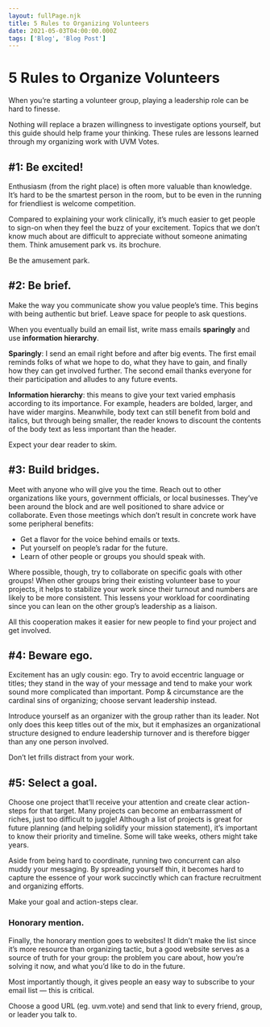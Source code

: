 ```yaml
---
layout: fullPage.njk
title: 5 Rules to Organizing Volunteers
date: 2021-05-03T04:00:00.000Z
tags: ['Blog', 'Blog Post']
---
```


# 5 Rules to Organize Volunteers

When you’re starting a volunteer group, playing a leadership role can be hard to finesse.

Nothing will replace a brazen willingness to investigate options yourself, but this guide should help frame your thinking. These rules are lessons learned through my organizing work with UVM Votes.

## #1: Be excited!
Enthusiasm (from the right place) is often more valuable than knowledge. It’s hard to be the smartest person in the room, but to be even in the running for friendliest is welcome competition.

Compared to explaining your work clinically, it’s much easier to get people to sign-on when they feel the buzz of your excitement. Topics that we don’t know much about are difficult to appreciate without someone animating them. Think amusement park vs. its brochure.

Be the amusement park.

## #2: Be brief.
Make the way you communicate show you value people’s time. This begins with being authentic but brief. Leave space for people to ask questions.

When you eventually build an email list, write mass emails **sparingly** and use **information hierarchy**.

**Sparingly**: I send an email right before and after big events. The first email reminds folks of what we hope to do, what they have to gain, and finally how they can get involved further. The second email thanks everyone for their participation and alludes to any future events.

**Information hierarchy**: this means to give your text varied emphasis according to its importance. For example, headers are bolded, larger, and have wider margins. Meanwhile, body text can still benefit from bold and italics, but through being smaller, the reader knows to discount the contents of the body text as less important than the header.

Expect your dear reader to skim.

## #3: Build bridges.
Meet with anyone who will give you the time. Reach out to other organizations like yours, government officials, or local businesses. They’ve been around the block and are well positioned to share advice or collaborate. Even those meetings which don’t result in concrete work have some peripheral benefits:

* Get a flavor for the voice behind emails or texts.
* Put yourself on people’s radar for the future.
* Learn of other people or groups you should speak with.

Where possible, though, try to collaborate on specific goals with other groups! When other groups bring their existing volunteer base to your projects, it helps to stabilize your work since their turnout and numbers are likely to be more consistent. This lessens your workload for coordinating since you can lean on the other group’s leadership as a liaison.

All this cooperation makes it easier for new people to find your project and get involved.

## #4: Beware ego.
Excitement has an ugly cousin: ego. Try to avoid eccentric language or titles; they stand in the way of your message and tend to make your work sound more complicated than important. Pomp & circumstance are the cardinal sins of organizing; choose servant leadership instead.

Introduce yourself as an organizer with the group rather than its leader. Not only does this keep titles out of the mix, but it emphasizes an organizational structure designed to endure leadership turnover and is therefore bigger than any one person involved.

Don’t let frills distract from your work.

## #5: Select a goal.
Choose one project that’ll receive your attention and create clear action-steps for that target. Many projects can become an embarrassment of riches, just too difficult to juggle! Although a list of projects is great for future planning (and helping solidify your mission statement), it’s important to know their priority and timeline. Some will take weeks, others might take years.

Aside from being hard to coordinate, running two concurrent can also muddy your messaging. By spreading yourself thin, it becomes hard to capture the essence of your work succinctly which can fracture recruitment and organizing efforts.

Make your goal and action-steps clear.

### Honorary mention.
Finally, the honorary mention goes to websites! It didn’t make the list since it’s more resource than organizing tactic, but a good website serves as a source of truth for your group: the problem you care about, how you’re solving it now, and what you’d like to do in the future.

Most importantly though, it gives people an easy way to subscribe to your email list — this is critical.

Choose a good URL (eg. uvm.vote) and send that link to every friend, group, or leader you talk to.